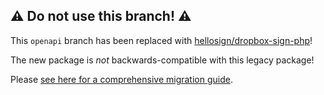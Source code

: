 ## ⚠ Do not use this branch! ⚠

This `openapi` branch has been replaced with [hellosign/dropbox-sign-php](https://github.com/hellosign/dropbox-sign-php)!

The new package is _not_ backwards-compatible with this legacy package!

Please [see here for a comprehensive migration guide](https://developers.hellosign.com/docs/sdks/php/migration-guide/).
